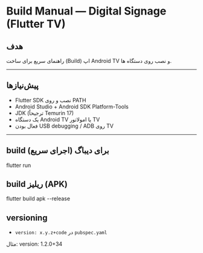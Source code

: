 # Build Manual — Digital Signage (Flutter TV)

## هدف
راهنمای سریع برای ساخت (Build) اپ Android TV و نصب روی دستگاه ‌ها.

---

## پیش‌نیازها
- Flutter SDK نصب و روی PATH
- Android Studio + Android SDK Platform-Tools
- JDK (ترجیحاً Temurin 17)
- یک دستگاه Android TV یا امولاتور TV
- فعال بودن USB debugging / ADB روی TV

---

## build برای دیباگ (اجرای سریع)
flutter run

## build ریلیز (APK)
flutter build apk --release

## versioning
- `version: x.y.z+code` در `pubspec.yaml`

مثال:
version: 1.2.0+34


